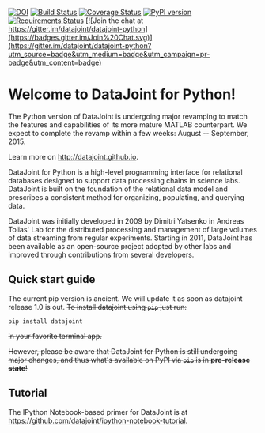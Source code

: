 [![DOI](https://zenodo.org/badge/16774/datajoint/datajoint-python.svg)](https://zenodo.org/badge/latestdoi/16774/datajoint/datajoint-python)
[![Build Status](https://travis-ci.org/eywalker/datajoint-python.svg?branch=master)](https://travis-ci.org/eywalker/datajoint-python)
[![Coverage Status](https://coveralls.io/repos/datajoint/datajoint-python/badge.svg?branch=master&service=github)](https://coveralls.io/github/datajoint/datajoint-python?branch=master)
[![PyPI version](https://badge.fury.io/py/datajoint.svg)](http://badge.fury.io/py/datajoint)
[![Requirements Status](https://requires.io/github/datajoint/datajoint-python/requirements.svg?branch=master)](https://requires.io/github/datajoint/datajoint-python/requirements/?branch=master)
[![Join the chat at https://gitter.im/datajoint/datajoint-python](https://badges.gitter.im/Join%20Chat.svg)](https://gitter.im/datajoint/datajoint-python?utm_source=badge&utm_medium=badge&utm_campaign=pr-badge&utm_content=badge)

# Welcome to DataJoint for Python!
The Python version of DataJoint is undergoing major revamping to match the features and capabilities of its more mature MATLAB counterpart. We expect to complete the revamp within a few weeks: August -- September, 2015.

Learn more on http://datajoint.github.io.

DataJoint for Python is a high-level programming interface for relational databases designed to support data processing chains in science labs. DataJoint is built on the foundation of the relational data model and prescribes a consistent method for organizing, populating, and querying data.

DataJoint was initially developed in 2009 by Dimitri Yatsenko in Andreas Tolias' Lab for the distributed processing and management of large volumes of data streaming from regular experiments. Starting in 2011, DataJoint has been available as an open-source project adopted by other labs and improved through contributions from several developers.


## Quick start guide
The current pip version is ancient. We will update it as soon as datajoint release 1.0 is out. 
~~To install datajoint using `pip` just run:~~

```
pip install datajoint
```

~~in your favorite terminal app.~~

~~However, please be aware that DataJoint for Python is still undergoing major changes, and thus what's available on PyPI via `pip` is in **pre-release state**!~~

## Tutorial 
The IPython Notebook-based primer for DataJoint is at https://github.com/datajoint/ipython-notebook-tutorial. 
